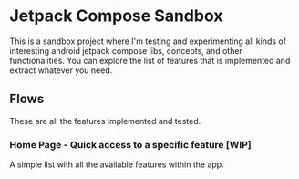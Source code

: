 # Jetpack Compose Sandbox

This is a sandbox project where I'm testing and experimenting all kinds of interesting android 
jetpack compose libs, concepts, and other functionalities. You can explore the list of features
that is implemented and extract whatever you need.

## Flows

These are all the features implemented and tested.

### Home Page - Quick access to a specific feature [WIP]

A simple list with all the available features within the app.

